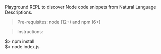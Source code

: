 Playground REPL to discover Node code snippets from Natural Language
Descriptions.

> Pre-requisites: node (12+) and npm (6+)

> Instructions:

$> npm install<br>
$> node index.js
